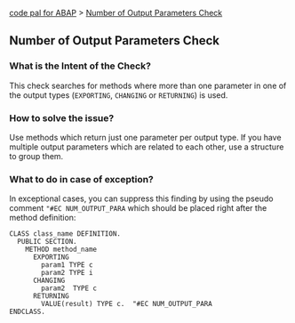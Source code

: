 [code pal for ABAP](../../README.md) > [Number of Output Parameters Check](number-output-parameter.md)

## Number of Output Parameters Check

### What is the Intent of the Check?

This check searches for methods where more than one parameter in one of the output types (`EXPORTING`, `CHANGING` or `RETURNING`) is used.

### How to solve the issue?

Use methods which return just one parameter per output type. If you have multiple output parameters which are related to each other, use a structure to group them.

### What to do in case of exception?

In exceptional cases, you can suppress this finding by using the pseudo comment `"#EC NUM_OUTPUT_PARA` which should be placed right after the method definition:

```abap
CLASS class_name DEFINITION.
  PUBLIC SECTION.
    METHOD method_name
      EXPORTING
        param1 TYPE c
        param2 TYPE i
      CHANGING
        param2  TYPE c
      RETURNING
        VALUE(result) TYPE c.  "#EC NUM_OUTPUT_PARA
ENDCLASS.
```
